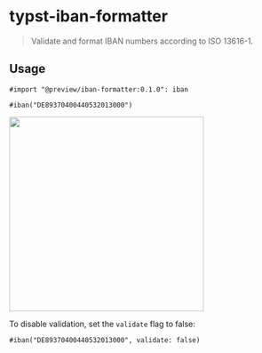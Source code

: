 # typst-iban-formatter

> Validate and format IBAN numbers according to ISO 13616-1.

## Usage

```typ
#import "@preview/iban-formatter:0.1.0": iban

#iban("DE89370400440532013000")
```

<img src="./docs/example.png" width=350px>

To disable validation, set the `validate` flag to false:

```typ
#iban("DE89370400440532013000", validate: false)
```
